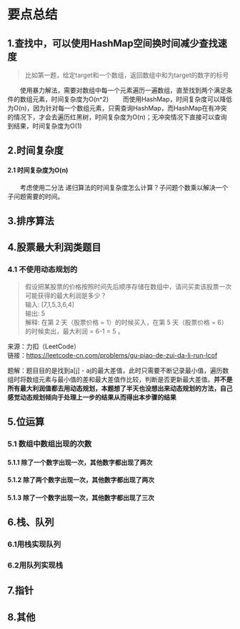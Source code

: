# 要点总结
## 1.查找中，可以使用HashMap空间换时间减少查找速度
>比如第一题，给定target和一个数组，返回数组中和为target的数字的标号  

&emsp;&emsp;使用暴力解法，需要对数组中每一个元素遍历一遍数组，直至找到两个满足条件的数组元素，时间复杂度为O(n^2)
&emsp;&emsp;而使用HashMap，时间复杂度可以降低为O(n)，因为针对每一个数组元素，只需查询HashMap，而HashMap在有冲突的情况下，才会去遍历红黑树，时间复杂度为O(n)；无冲突情况下直接可以查询到结果，时间复杂度为O(1)

## 2.时间复杂度
#### 2.1 时间复杂度为O(n)
&emsp;&emsp;考虑使用二分法
递归算法的时间复杂度怎么计算？子问题个数乘以解决一个子问题需要的时间。

## 3.排序算法


## 4.股票最大利润类题目
### 4.1 不使用动态规划的
> 假设把某股票的价格按照时间先后顺序存储在数组中，请问买卖该股票一次可能获得的最大利润是多少？  
输入: [7,1,5,3,6,4]  
输出: 5  
解释: 在第 2 天（股票价格 = 1）的时候买入，在第 5 天（股票价格 = 6）的时候卖出，最大利润 = 6-1 = 5 。
     
来源：力扣（LeetCode）  
链接：https://leetcode-cn.com/problems/gu-piao-de-zui-da-li-run-lcof

题解：题目目的是找到a[j] - a[i](j>i)的最大差值，此时只需要不断记录最小值，遍历数组时将数组元素与最小值的差和最大差值作比较，判断是否更新最大差值。**并不是所有最大利润值都去用动态规划，本题想了半天也没想出来动态规划的方法，自己感觉动态规划倾向于处理上一步的结果从而得出本步骤的结果**


## 5.位运算
### 5.1 数组中数组出现的次数 

#### 5.1.1 除了一个数字出现一次，其他数字都出现了两次


#### 5.1.2 除了两个数字出现一次，其他数字都出现了两次


#### 5.1.3 除了一个数字出现一次，其他数字都出现了三次


## 6.栈、队列
### 6.1用栈实现队列
### 6.2用队列实现栈

## 7.指针


## 8.其他